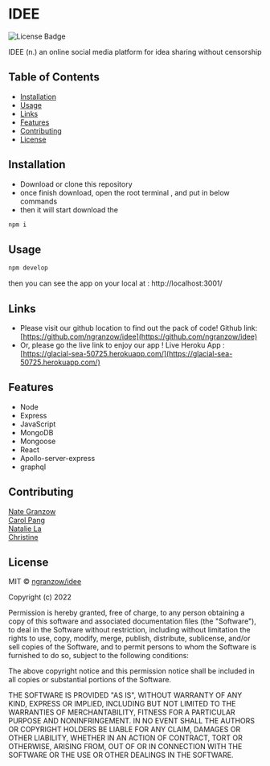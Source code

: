 # IDEE

![License Badge](https://img.shields.io/github/license/mmeii/progressive-budget-tracker)


IDEE (n.) an online social media platform for idea sharing without censorship 


## Table of Contents

* [Installation](#installation)
* [Usage](#usage)
* [Links](#Links)
* [Features](#Features)
* [Contributing](#Contributing)
* [License](#License)


## Installation
-  Download or clone this repository
- once finish download, open the root terminal , and put in below commands
- then it will start download the
```bash
npm i
```


## Usage
```bash
npm develop
```

then you can see the app on your local at : http://localhost:3001/


## Links
- Please visit our github location to find out the pack of code! Github link: [https://github.com/ngranzow/idee](https://github.com/ngranzow/idee)
- Or, please go the live link to enjoy our app ! Live Heroku App : [https://glacial-sea-50725.herokuapp.com/](https://glacial-sea-50725.herokuapp.com/)

## Features

* Node
* Express
* JavaScript
* MongoDB
* Mongoose
* React
* Apollo-server-express
* graphql

## Contributing
[Nate Granzow](https://github.com/ngranzow)  <br>
[Carol Pang](https://github.com/CarolPang17)  <br>
[Natalie La](https://github.com/natakkuma) <br>
[Christine ](https://github.com/christine-zhe) <br>

## License

MIT © [ngranzow/idee](https://github.com/ngranzow/idee)

Copyright (c) 2022

Permission is hereby granted, free of charge, to any person obtaining a copy
of this software and associated documentation files (the "Software"), to deal
in the Software without restriction, including without limitation the rights
to use, copy, modify, merge, publish, distribute, sublicense, and/or sell
copies of the Software, and to permit persons to whom the Software is
furnished to do so, subject to the following conditions:

The above copyright notice and this permission notice shall be included in all
copies or substantial portions of the Software.

THE SOFTWARE IS PROVIDED "AS IS", WITHOUT WARRANTY OF ANY KIND, EXPRESS OR
IMPLIED, INCLUDING BUT NOT LIMITED TO THE WARRANTIES OF MERCHANTABILITY,
FITNESS FOR A PARTICULAR PURPOSE AND NONINFRINGEMENT. IN NO EVENT SHALL THE
AUTHORS OR COPYRIGHT HOLDERS BE LIABLE FOR ANY CLAIM, DAMAGES OR OTHER
LIABILITY, WHETHER IN AN ACTION OF CONTRACT, TORT OR OTHERWISE, ARISING FROM,
OUT OF OR IN CONNECTION WITH THE SOFTWARE OR THE USE OR OTHER DEALINGS IN THE
SOFTWARE.